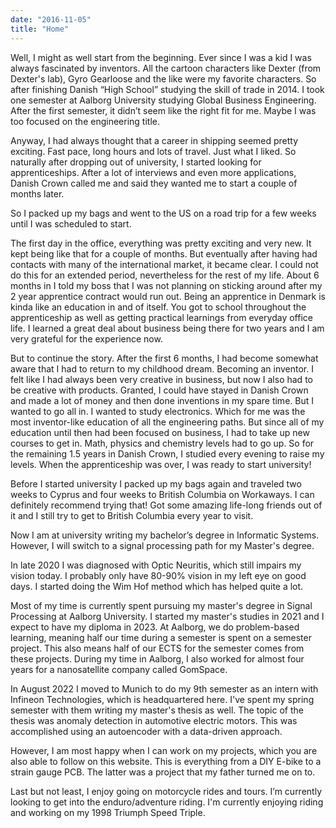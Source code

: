 ```yaml
---
date: "2016-11-05"
title: "Home"
---
```


Well, I might as well start from the beginning. Ever since I was a kid I was always fascinated by inventors. All the cartoon characters like Dexter (from Dexter's lab), Gyro Gearloose and the like were my favorite characters. So after finishing Danish “High School” studying the skill of trade in 2014. I took one semester at Aalborg University studying Global Business Engineering. After the first semester, it didn’t seem like the right fit for me. Maybe I was too focused on the engineering title.

Anyway, I had always thought that a career in shipping seemed pretty exciting. Fast pace, long hours and lots of travel. Just what I liked. So naturally after dropping out of university, I started looking for apprenticeships. After a lot of interviews and even more applications, Danish Crown called me and said they wanted me to start a couple of months later.

So I packed up my bags and went to the US on a road trip for a few weeks until I was scheduled to start.

The first day in the office, everything was pretty exciting and very new. It kept being like that for a couple of months. But eventually after having had contacts with many of the international market, it became clear. I could not do this for an extended period, nevertheless for the rest of my life. About 6 months in I told my boss that I was not planning on sticking around after my 2 year apprentice contract would run out. Being an apprentice in Denmark is kinda like an education in and of itself. You got to school throughout the apprenticeship as well as getting practical learnings from everyday office life. I learned a great deal about business being there for two years and I am very grateful for the experience now.

But to continue the story. After the first 6 months, I had become somewhat aware that I had to return to my childhood dream. Becoming an inventor. I felt like I had always been very creative in business, but now I also had to be creative with products. Granted, I could have stayed in Danish Crown and made a lot of money and then done inventions in my spare time. But I wanted to go all in. I wanted to study electronics. Which for me was the most inventor-like education of all the engineering paths. But since all of my education until then had been focused on business, I had to take up new courses to get in. Math, physics and chemistry levels had to go up. So for the remaining 1.5 years in Danish Crown, I studied every evening to raise my levels. When the apprenticeship was over, I was ready to start university!

Before I started university I packed up my bags again and traveled two weeks to Cyprus and four weeks to British Columbia on Workaways. I can definitely recommend trying that! Got some amazing life-long friends out of it and I still try to get to British Columbia every year to visit.

Now I am at university writing my bachelor’s degree in Informatic Systems. However, I will switch to a signal processing path for my Master's degree.

In late 2020 I was diagnosed with Optic Neuritis, which still impairs my vision today. I probably only have 80-90% vision in my left eye on good days. I started doing the Wim Hof method which has helped quite a lot.

Most of my time is currently spent pursuing my master's degree in Signal Processing at Aalborg University. I started my master's studies in 2021 and I expect to have my diploma in 2023. At Aalborg, we do problem-based learning, meaning half our time during a semester is spent on a semester project. This also means half of our ECTS for the semester comes from these projects. During my time in Aalborg, I also worked for almost four years for a nanosatellite company called GomSpace.

In August 2022 I moved to Munich to do my 9th semester as an intern with Infineon Technologies, which is headquartered here.  I've spent my spring semester with them writing my master's thesis as well. The topic of the thesis was anomaly detection in automotive electric motors. This was accomplished using an autoencoder with a data-driven approach.

However, I am most happy when I can work on my projects, which you are also able to follow on this website. This is everything from a DIY E-bike to a strain gauge PCB. The latter was a project that my father turned me on to.

Last but not least, I enjoy going on motorcycle rides and tours. I’m currently looking to get into the enduro/adventure riding. I'm currently enjoying riding and working on my 1998 Triumph Speed Triple.